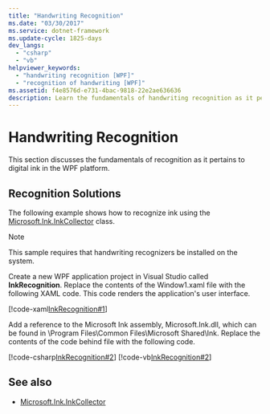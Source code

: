```yaml
---
title: "Handwriting Recognition"
ms.date: "03/30/2017"
ms.service: dotnet-framework
ms.update-cycle: 1825-days
dev_langs:
  - "csharp"
  - "vb"
helpviewer_keywords:
  - "handwriting recognition [WPF]"
  - "recognition of handwriting [WPF]"
ms.assetid: f4e8576d-e731-4bac-9818-22e2ae636636
description: Learn the fundamentals of handwriting recognition as it pertains to digital ink in the WPF platform.
---
```

# Handwriting Recognition

This section discusses the fundamentals of recognition as it pertains to digital ink in the WPF platform.

## Recognition Solutions

The following example shows how to recognize ink using the [Microsoft.Ink.InkCollector](/previous-versions/dotnet/netframework-3.5/ms583683(v=vs.90)) class.

> [!NOTE]
> This sample requires that handwriting recognizers be installed on the system.

Create a new WPF application project in Visual Studio called **InkRecognition**. Replace the contents of the Window1.xaml file with the following XAML code. This code renders the application's user interface.

[!code-xaml[InkRecognition#1](~/samples/snippets/csharp/VS_Snippets_Wpf/InkRecognition/CSharp/Window1.xaml#1)]

Add a reference to the Microsoft Ink assembly, Microsoft.Ink.dll, which can be found in \Program Files\Common Files\Microsoft Shared\Ink. Replace the contents of the code behind file with the following code.

[!code-csharp[InkRecognition#2](~/samples/snippets/csharp/VS_Snippets_Wpf/InkRecognition/CSharp/Window1.xaml.cs#2)]
[!code-vb[InkRecognition#2](~/samples/snippets/visualbasic/VS_Snippets_Wpf/InkRecognition/VisualBasic/Window1.xaml.vb#2)]

## See also

- [Microsoft.Ink.InkCollector](/previous-versions/dotnet/netframework-3.5/ms583683(v=vs.90))
